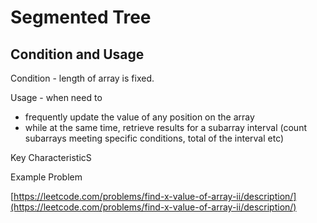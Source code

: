 # Segmented Tree

## Condition and Usage

Condition - length of array is fixed.&#x20;

Usage - when need to&#x20;

* frequently update the value of any position on the array
* while at the same time, retrieve results for a subarray interval (count subarrays meeting specific conditions, total of the interval etc)

Key CharacteristicS

Example Problem

[https://leetcode.com/problems/find-x-value-of-array-ii/description/](https://leetcode.com/problems/find-x-value-of-array-ii/description/)
